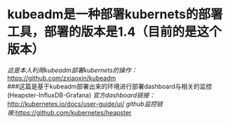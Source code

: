 # kubeadm是一种部署kubernets的部署工具，部署的版本是1.4（目前的是这个版本）    
_这是本人利用kubeadm部署kubernets的操作：_ <a>https://github.com/zxiaoxin/kubeadm</a>   
###这篇是基于kubeadm部署出来的环境进行部署dashboard与相关的监控(Heapster-InfluxDB-Grafana)
_官方dashboard链接：_ <a>http://kubernetes.io/docs/user-guide/ui/</a>
_github监控链接;_<a>https://github.com/kubernetes/heapster</a>
